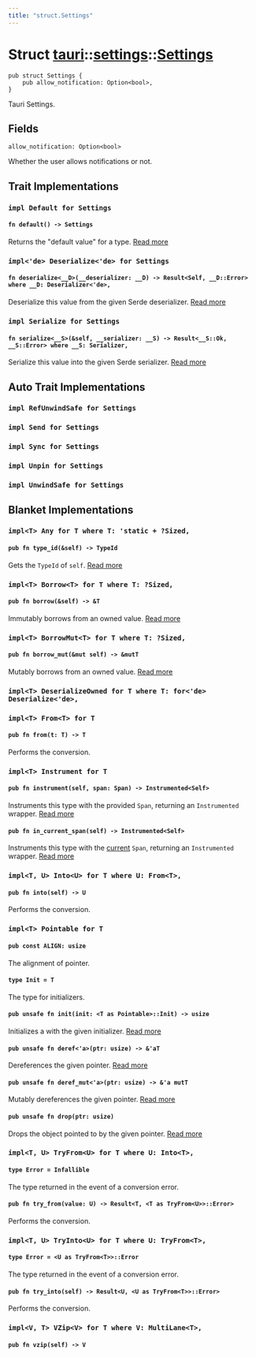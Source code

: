 ```yaml
---
title: "struct.Settings"
---
```


# Struct [tauri](/docs/api/rust/tauri/../index.html)::​[settings](/docs/api/rust/tauri/index.html)::​[Settings](/docs/api/rust/tauri/)

```
pub struct Settings {
    pub allow_notification: Option<bool>,
}
```

Tauri Settings.

## Fields

`allow_notification: Option<bool>`

Whether the user allows notifications or not.

## Trait Implementations

### `impl Default for Settings`

#### `fn default() -> Settings`

Returns the "default value" for a type. [Read more](https://doc.rust-lang.org/nightly/core/default/trait.Default.html#tymethod.default)

### `impl<'de> Deserialize<'de> for Settings`

#### `fn deserialize<__D>(__deserializer: __D) -> Result<Self, __D::Error> where __D: Deserializer<'de>,`

Deserialize this value from the given Serde deserializer. [Read more](https://docs.rs/serde/1.0.125/serde/de/trait.Deserialize.html#tymethod.deserialize)

### `impl Serialize for Settings`

#### `fn serialize<__S>(&self, __serializer: __S) -> Result<__S::Ok, __S::Error> where __S: Serializer,`

Serialize this value into the given Serde serializer. [Read more](https://docs.rs/serde/1.0.125/serde/ser/trait.Serialize.html#tymethod.serialize)

## Auto Trait Implementations

### `impl RefUnwindSafe for Settings`

### `impl Send for Settings`

### `impl Sync for Settings`

### `impl Unpin for Settings`

### `impl UnwindSafe for Settings`

## Blanket Implementations

### `impl<T> Any for T where T: 'static + ?Sized,`

#### `pub fn type_id(&self) -> TypeId`

Gets the `TypeId` of `self`. [Read more](https://doc.rust-lang.org/nightly/core/any/trait.Any.html#tymethod.type_id)

### `impl<T> Borrow<T> for T where T: ?Sized,`

#### `pub fn borrow(&self) -> &T`

Immutably borrows from an owned value. [Read more](https://doc.rust-lang.org/nightly/core/borrow/trait.Borrow.html#tymethod.borrow)

### `impl<T> BorrowMut<T> for T where T: ?Sized,`

#### `pub fn borrow_mut(&mut self) -> &mutT`

Mutably borrows from an owned value. [Read more](https://doc.rust-lang.org/nightly/core/borrow/trait.BorrowMut.html#tymethod.borrow_mut)

### `impl<T> DeserializeOwned for T where T: for<'de> Deserialize<'de>,`

### `impl<T> From<T> for T`

#### `pub fn from(t: T) -> T`

Performs the conversion.

### `impl<T> Instrument for T`

#### `pub fn instrument(self, span: Span) -> Instrumented<Self>`

Instruments this type with the provided `Span`, returning an `Instrumented` wrapper. [Read more](https://docs.rs/tracing/0.1.25/tracing/instrument/trait.Instrument.html#method.instrument)

#### `pub fn in_current_span(self) -> Instrumented<Self>`

Instruments this type with the [current](/docs/api/rust/tauri/../struct.Span.html#method.current) `Span`, returning an `Instrumented` wrapper. [Read more](https://docs.rs/tracing/0.1.25/tracing/instrument/trait.Instrument.html#method.in_current_span)

### `impl<T, U> Into<U> for T where U: From<T>,`

#### `pub fn into(self) -> U`

Performs the conversion.

### `impl<T> Pointable for T`

#### `pub const ALIGN: usize`

The alignment of pointer.

#### `type Init = T`

The type for initializers.

#### `pub unsafe fn init(init: <T as Pointable>::Init) -> usize`

Initializes a with the given initializer. [Read more](/docs/api/rust/tauri/about:blank#tymethod.init)

#### `pub unsafe fn deref<'a>(ptr: usize) -> &'aT`

Dereferences the given pointer. [Read more](/docs/api/rust/tauri/about:blank#tymethod.deref)

#### `pub unsafe fn deref_mut<'a>(ptr: usize) -> &'a mutT`

Mutably dereferences the given pointer. [Read more](/docs/api/rust/tauri/about:blank#tymethod.deref_mut)

#### `pub unsafe fn drop(ptr: usize)`

Drops the object pointed to by the given pointer. [Read more](/docs/api/rust/tauri/about:blank#tymethod.drop)

### `impl<T, U> TryFrom<U> for T where U: Into<T>,`

#### `type Error = Infallible`

The type returned in the event of a conversion error.

#### `pub fn try_from(value: U) -> Result<T, <T as TryFrom<U>>::Error>`

Performs the conversion.

### `impl<T, U> TryInto<U> for T where U: TryFrom<T>,`

#### `type Error = <U as TryFrom<T>>::Error`

The type returned in the event of a conversion error.

#### `pub fn try_into(self) -> Result<U, <U as TryFrom<T>>::Error>`

Performs the conversion.

### `impl<V, T> VZip<V> for T where V: MultiLane<T>,`

#### `pub fn vzip(self) -> V`
